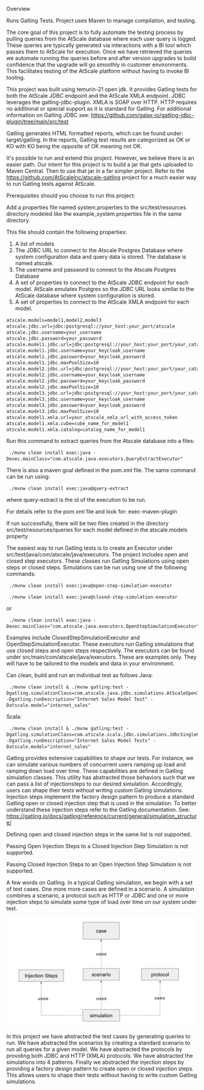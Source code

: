 Overview

Runs Gatling Tests. Project uses Maven to manage compilation, and testing.

The core goal of this project is to fully automate the testing process by pulling queries from the AtScale database where each user query is logged.  These queries are typically generated via interactions with a BI tool which passes them to AtScale for execution.  Once we have retrieved the queries we automate running the queries before and after version upgrades to build confidence that the upgrade will go smoothly in customer environments.  This facilitates testing of the AtScale platform without having to invoke BI tooling.

This project was built using temurin-21 open jdk.  It provides Gatling tests for both the AtScale JDBC endpoint and the AtScale XMLA endpoint. 
JDBC leverages the gatling-jdbc-plugin.  XMLA is SOAP over HTTP.  HTTP requires no additional or special support as it is standard for Gatling.  For additional information on Gatling JDBC see: https://github.com/galax-io/gatling-jdbc-plugin/tree/main/src/test

Gatling generates HTML formatted reports, which can be found under: target/gatling.  In the reports, Gatling test results are categorized as OK or KO with KO being the opposite of OK meaning not OK.

It's possible to run and extend this project.  However, we believe there is an easier path.   Our intent for this project is to build a jar that gets uploaded to Maven Central.  Then to use that jar in a far simpler project.  Refer to the https://github.com/AtScaleInc/atscale-gatling project for a much easier way to run Gatling tests against AtScale.

Prerequisites should you choose to run this project:

Add a properties file named system.properties to the src/test/resources directory modeled like the example_system.properties file in the same directory.  

This file should contain the following properties:
1. A list of models
2. The JDBC URL to connect to the Atscale Postgres Database where system configuration data and query data is stored.  The database is named atscale.
3. The username and password to connect to the Atscale Postgres Database
4. A set of properties to connect to the AtScale JDBC endpoint for each model.  AtScale emulates Postgres so the JDBC URL looks similar to the AtScale database where system configuration is stored.
5. A set of properties to connect to the AtScale XMLA endpoint for each model.

```
atscale.models=model1,model2,model3
atscale.jdbc.url=jdbc:postgresql://your_host:your_port/atscale
atscale.jdbc.username=your_username
atscale.jdbc.password=your_password
atscale.model1.jdbc.url=jdbc:postgresql://your_host:your_port/your_catalog
atscale.model1.jdbc.username=your_keycloak_username
atscale.model1.jdbc.password=your_keycloak_password
atscale.model1.jdbc.maxPoolSize=10
atscale.model2.jdbc.url=jdbc:postgresql://your_host:your_port/your_catalog
atscale.model2.jdbc.username=your_keycloak_username
atscale.model2.jdbc.password=your_keycloak_password
atscale.model2.jdbc.maxPoolSize=10
atscale.model3.jdbc.url=jdbc:postgresql://your_host:your_port/your_catalog
atscale.model3.jdbc.username=your_keycloak_username
atscale.model3.jdbc.password=yuor_keycloak_password
atscale.model3.jdbc.maxPoolSize=10
atscale.model1.xmla.url=your_atscale_xmla_url_with_access_token
atscale.model1.xmla.cube=cube_name_for_model1
atscale.model1.xmla.catalog=catalog_name_for_model1
```  

Run this command to extract queries from the Atscale database into a files:
```shell
 ./mvnw clean install exec:java -Dexec.mainClass="com.atscale.java.executors.QueryExtractExecutor"
```
There is also a maven goal defined in the pom.xml file.  The same command can be run using:
```shell
 ./mvnw clean install exec:java@query-extract
```
where query-extract is the id of the execution to be run.

For details refer to the pom.xml file and look for:  <artifactId>exec-maven-plugin</artifactId>

If run successfully, there will be two files created in the directory
src/test/resources/queries 
for each model defined in the atscale.models property


The easiest way to run Gatling tests is to create an Executor under src/test/java/com/atscale/java/executors.  The project includes open and closed step executors.  These classes run Gatling Simulations using open steps or closed steps.  Simulations can be run using one of the following commands:
```shell
 ./mvnw clean install exec:java@open-step-simulation-executor 
````
```shell
 ./mvnw clean install exec:java@closed-step-simulation-executor 
````
or
```shell
 ./mvnw clean install exec:java -Dexec.mainClass="com.atscale.java.executors.OpenStepSimulationExecutor"
```

Examples include ClosedStepSimulationExecutor and OpenStepSimulationExecutor.  These executors run Gatling simulations that use closed steps and open steps respectively.  The executors can be found under src/main/com/atscale/java/executors.  These are examples only.  They will have to be tailored to the models and data in your environment.

Can clean, build and run an individual test as follows
Java:
```shell
 ./mvnw clean install & ./mvnw gatling:test -Dgatling.simulationClass=com.atscale.java.jdbc.simulations.AtScaleOpenInjectionStepSimulation  -Dgatling.runDescription="Internet Sales Model Test" -Datscale.model="internet_sales"
```
Scala:
```shell
 ./mvnw clean install & ./mvnw gatling:test -Dgatling.simulationClass=com.atscale.scala.jdbc.simulations.JdbcSingleUserSimulation  -Dgatling.runDescription="Internet Sales Model Tests" -Datscale.model="internet_sales"
```


Gatling provides extensive capabilities to shape our tests.  For instance, we can simulate various numbers of concurrent users ramping up load and ramping down load over time.  These capabilities are defined in Gatling simulation classes. This utility has abstracted those behaviors such that we can pass a list of injectionsteps to our desired simulation. Accordingly, users can shape their tests without writing custom Gatling simulations. Injection steps implement the factory design pattern to produce a standard Gatling open or closed injection step that is used in the simulation.  To better understand these injection steps refer to the Gatling documentation.  See: https://gatling.io/docs/gatling/reference/current/general/simulation_structure/     

Defining open and closed injection steps in the same list is not supported.

Passing Open Injection Steps to a Closed Injection Step Simulation is not supported.

Passing Closed Injection Steps to an Open Injection Step Simulation is not supported.

A few words on Gatling.  In a typical Gatling simulation, we begin with a set of test cases.  One more more cases are defined in a scenario.  A simulation combines a scenario, a protocol such as HTTP or JDBC and one or more injection steps to simulate some type of load over time on our system under test.

![img.png](img.png)

In this project we have abstracted the test cases by generating queries to run.  We have abstracted the scenarios by creating a standard scenario to run all queries for a given model.  We have abstracted the protocols by providing both JDBC and HTTP (XMLA) protocols. We have abstracted the simulations into 4 patterns.  Finally we abstracted the injection steps by providing a factory design pattern to create open or closed injection steps.  This allows users to shape their tests without having to write custom Gatling simulations.